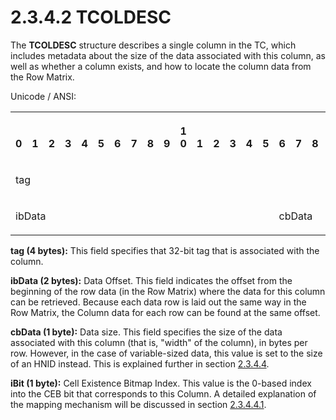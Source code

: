 <html dir="LTR" xmlns:mshelp="http://msdn.microsoft.com/mshelp" xmlns:ddue="http://ddue.schemas.microsoft.com/authoring/2003/5" xmlns:xlink="http://www.w3.org/1999/xlink" xmlns:tool="http://www.microsoft.com/tooltip">
    <head>
        <meta http-equiv="Content-Type" content="text/html; CHARSET=utf-8"></meta>
        <meta name="save" content="history"></meta>
        <title>2.3.4.2 TCOLDESC</title>
        <xml>
            <mshelp:toctitle title="2.3.4.2 TCOLDESC"></mshelp:toctitle>
            <mshelp:rltitle title="[MS-PST]: TCOLDESC"></mshelp:rltitle>
            <mshelp:keyword index="A" term="3a2f63cf-bb40-4559-910c-e55ec43d9cbb"></mshelp:keyword>
            <mshelp:attr name="DCSext.ContentType" value="open specification"></mshelp:attr>
            <mshelp:attr name="AssetID" value="3a2f63cf-bb40-4559-910c-e55ec43d9cbb"></mshelp:attr>
            <mshelp:attr name="TopicType" value="kbRef"></mshelp:attr>
            <mshelp:attr name="DCSext.Title" value="[MS-PST]: TCOLDESC" />
        </xml>
    </head>
    <body>
        <div id="header">
            <h1 class="heading">2.3.4.2 TCOLDESC</h1>
        </div>
        <div id="mainSection">
            <div id="mainBody">
                <div id="allHistory" class="saveHistory"></div>
                <div id="sectionSection0" class="section" name="collapseableSection">
                    

<p>The <b>TCOLDESC</b> structure describes a single column in
the TC, which includes metadata about the size of the data associated with this
column, as well as whether a column exists, and how to locate the column data
from the Row Matrix.<span><span> </span></span></p>

<p>Unicode / ANSI:</p>

<table>
 <tr>
  <th><p><br>0</p></th>
  <th><p><br>1</p></th>
  <th><p><br>2</p></th>
  <th><p><br>3</p></th>
  <th><p><br>4</p></th>
  <th><p><br>5</p></th>
  <th><p><br>6</p></th>
  <th><p><br>7</p></th>
  <th><p><br>8</p></th>
  <th><p><br>9</p></th>
  <th><p>1<br>0</p></th>
  <th><p><br>1</p></th>
  <th><p><br>2</p></th>
  <th><p><br>3</p></th>
  <th><p><br>4</p></th>
  <th><p><br>5</p></th>
  <th><p><br>6</p></th>
  <th><p><br>7</p></th>
  <th><p><br>8</p></th>
  <th><p><br>9</p></th>
  <th><p>2<br>0</p></th>
  <th><p><br>1</p></th>
  <th><p><br>2</p></th>
  <th><p><br>3</p></th>
  <th><p><br>4</p></th>
  <th><p><br>5</p></th>
  <th><p><br>6</p></th>
  <th><p><br>7</p></th>
  <th><p><br>8</p></th>
  <th><p><br>9</p></th>
  <th><p>3<br>0</p></th>
  <th><p><br>1</p></th>
 </tr>
 <tr>
  <td colspan="32">
  <p>tag</p>
  </td>
 </tr>
 <tr>
  <td colspan="16">
  <p>ibData</p>
  </td>
  <td colspan="8">
  <p>cbData</p>
  </td>
  <td colspan="8">
  <p>iBit</p>
  </td>
 </tr>
</table>

<p><b>tag (4 bytes):</b> This field specifies that
32-bit tag that is associated with the column.</p>

<p><b>ibData (2 bytes):</b> Data Offset. This field
indicates the offset from the beginning of the row data (in the Row Matrix)
where the data for this column can be retrieved. Because each data row is laid
out the same way in the Row Matrix, the Column data for each row can be found
at the same offset.</p>

<p><b>cbData (1 byte):</b> Data size. This field
specifies the size of the data associated with this column (that is,
&quot;width&quot; of the column), in bytes per row. However, in the case of
variable-sized data, this value is set to the size of an HNID instead. This is
explained further in section <a href="7f5ec68f-d4fd-404f-95c3-fe3495a034ec.htm">2.3.4.4</a>.</p>

<p><b>iBit (1 byte):</b> Cell Existence Bitmap Index.
This value is the 0-based index into the CEB bit that corresponds to this
Column. A detailed explanation of the mapping mechanism will be discussed in
section <a href="c48fa6b4-bfd4-49d7-80f8-8718bc4bcddc.htm">2.3.4.4.1</a>.</p>
                </div>
            </div>
        </div>
    </body>
</html>